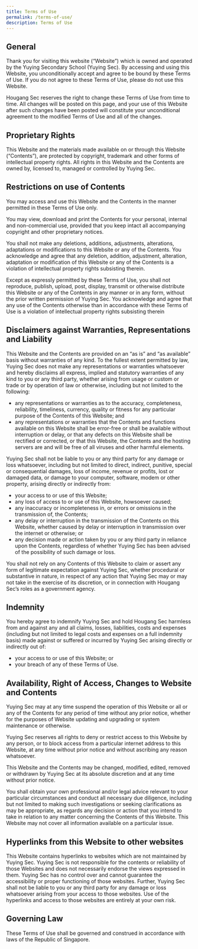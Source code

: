 ```yaml
---
title: Terms of Use
permalink: /terms-of-use/
description: Terms of Use
---
```

General
-------

Thank you for visiting this website (“Website”) which is owned and operated by the Yuying Secondary School (Yuying Sec). By accessing and using this Website, you unconditionally accept and agree to be bound by these Terms of Use. If you do not agree to these Terms of Use, please do not use this Website.

Hougang Sec reserves the right to change these Terms of Use from time to time. All changes will be posted on this page, and your use of this Website after such changes have been posted will constitute your unconditional agreement to the modified Terms of Use and all of the changes.

Proprietary Rights
------------------

This Website and the materials made available on or through this Website (“Contents”), are protected by copyright, trademark and other forms of intellectual property rights. All rights in this Website and the Contents are owned by, licensed to, managed or controlled by Yuying Sec.

Restrictions on use of Contents
-------------------------------

You may access and use this Website and the Contents in the manner permitted in these Terms of Use only.

You may view, download and print the Contents for your personal, internal and non-commercial use, provided that you keep intact all accompanying copyright and other proprietary notices.

You shall not make any deletions, additions, adjustments, alterations, adaptations or modifications to this Website or any of the Contents. You acknowledge and agree that any deletion, addition, adjustment, alteration, adaptation or modification of this Website or any of the Contents is a violation of intellectual property rights subsisting therein.

Except as expressly permitted by these Terms of Use, you shall not reproduce, publish, upload, post, display, transmit or otherwise distribute this Website or any of the Contents in any manner or in any form, without the prior written permission of Yuying Sec. You acknowledge and agree that any use of the Contents otherwise than in accordance with these Terms of Use is a violation of intellectual property rights subsisting therein

Disclaimers against Warranties, Representations and Liability
-------------------------------------------------------------

This Website and the Contents are provided on an “as is” and “as available” basis without warranties of any kind. To the fullest extent permitted by law, Yuying Sec does not make any representations or warranties whatsoever and hereby disclaims all express, implied and statutory warranties of any kind to you or any third party, whether arising from usage or custom or trade or by operation of law or otherwise, including but not limited to the following:

*   any representations or warranties as to the accuracy, completeness, reliability, timeliness, currency, quality or fitness for any particular purpose of the Contents of this Website; and
*   any representations or warranties that the Contents and functions available on this Website shall be error-free or shall be available without interruption or delay, or that any defects on this Website shall be rectified or corrected, or that this Website, the Contents and the hosting servers are and will be free of all viruses and other harmful elements.

Yuying Sec shall not be liable to you or any third party for any damage or loss whatsoever, including but not limited to direct, indirect, punitive, special or consequential damages, loss of income, revenue or profits, lost or damaged data, or damage to your computer, software, modem or other property, arising directly or indirectly from:

*   your access to or use of this Website;
*   any loss of access to or use of this Website, howsoever caused;
*   any inaccuracy or incompleteness in, or errors or omissions in the transmission of, the Contents;
*   any delay or interruption in the transmission of the Contents on this Website, whether caused by delay or interruption in transmission over the internet or otherwise; or
*   any decision made or action taken by you or any third party in reliance upon the Contents, regardless of whether Yuying Sec has been advised of the possibility of such damage or loss.

You shall not rely on any Contents of this Website to claim or assert any form of legitimate expectation against Yuying Sec, whether procedural or substantive in nature, in respect of any action that Yuying Sec may or may not take in the exercise of its discretion, or in connection with Hougang Sec’s roles as a government agency.

Indemnity
---------

You hereby agree to indemnify Yuying Sec and hold Hougang Sec harmless from and against any and all claims, losses, liabilities, costs and expenses (including but not limited to legal costs and expenses on a full indemnity basis) made against or suffered or incurred by Yuying Sec arising directly or indirectly out of:

*   your access to or use of this Website; or
*   your breach of any of these Terms of Use.

Availability, Right of Access, Changes to Website and Contents
--------------------------------------------------------------

Yuying Sec may at any time suspend the operation of this Website or all or any of the Contents for any period of time without any prior notice, whether for the purposes of Website updating and upgrading or system maintenance or otherwise.

Yuying Sec reserves all rights to deny or restrict access to this Website by any person, or to block access from a particular internet address to this Website, at any time without prior notice and without ascribing any reason whatsoever.

This Website and the Contents may be changed, modified, edited, removed or withdrawn by Yuying Sec at its absolute discretion and at any time without prior notice.

You shall obtain your own professional and/or legal advice relevant to your particular circumstances and conduct all necessary due diligence, including but not limited to making such investigations or seeking clarifications as may be appropriate, as regards any decision or action that you intend to take in relation to any matter concerning the Contents of this Website. This Website may not cover all information available on a particular issue.

Hyperlinks from this Website to other websites
----------------------------------------------
This Website contains hyperlinks to websites which are not maintained by Yuying Sec. Yuying Sec is not responsible for the contents or reliability of those Websites and does not necessarily endorse the views expressed in them. Yuying Sec has no control over and cannot guarantee the accessibility or proper functioning of those websites. Further, Yuying Sec shall not be liable to you or any third party for any damage or loss whatsoever arising from your access to those websites. Use of the hyperlinks and access to those websites are entirely at your own risk.

Governing Law
-------------

These Terms of Use shall be governed and construed in accordance with laws of the Republic of Singapore.